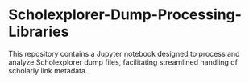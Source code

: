 # Scholexplorer-Dump-Processing-Libraries
This repository contains a Jupyter notebook designed to process and analyze Scholexplorer dump files, facilitating streamlined handling of scholarly link metadata. 
